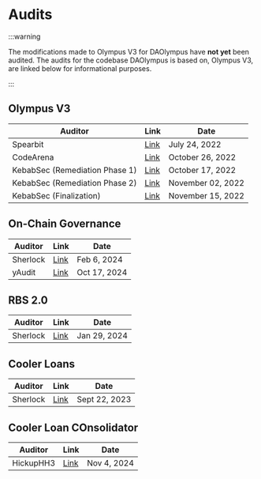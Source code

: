 # Audits

:::warning

The modifications made to Olympus V3 for DAOlympus have **not yet** been audited. The audits for the codebase DAOlympus is based on, Olympus V3, are linked below for informational purposes.

:::


## Olympus V3
| Auditor      | Link     | Date     |
| ------------ | -------- | -------- |
| Spearbit  | [Link](/OlympusDAO-1.pdf)| July 24, 2022 |
| CodeArena                      | [Link](https://code4rena.com/reports/2022-08-olympus/) | October 26, 2022 |
| KebabSec (Remediation Phase 1) | [Link](https://hackmd.io/tJdujc0gSICv06p_9GgeFQ)     |  October 17, 2022  |
| KebabSec (Remediation Phase 2) | [Link](https://hackmd.io/@12og4u7y8i/rk5PeIiEs)        |       November 02, 2022       |
| KebabSec (Finalization)        | [Link](https://hackmd.io/@12og4u7y8i/Sk56otcBs)        |     November 15, 2022         |


## On-Chain Governance
| Auditor  | Link          | Date |
| -------- | ------------- | ---- |
| Sherlock | [Link](/gitbook/assets/Olympus_On-Chain_Governance_Audit_Report.pdf) | Feb 6, 2024 |
| yAudit | [Link](/gitbook/assets/yaudit_report.pdf) | Oct 17, 2024 |

## RBS 2.0
| Auditor  | Link          | Date |
| -------- | ------------- | ---- |
| Sherlock | [Link](/gitbook/assets/olympus_rbs2_audit_report.pdf) | Jan 29, 2024 |

## Cooler Loans
| Auditor  | Link          | Date |
| -------- | ------------- | ---- |
| Sherlock | [Link](/gitbook/assets/Cooler_Update_Audit_Report.pdf) | Sept 22, 2023 |

## Cooler Loan COnsolidator
| Auditor  | Link          | Date |
| -------- | ------------- | ---- |
| HickupHH3 | [Link](https://storage.googleapis.com/olympusdao-landing-page-reports/audits/2024_10_LoanConsolidator_Audit.pdf) | Nov 4, 2024 |
